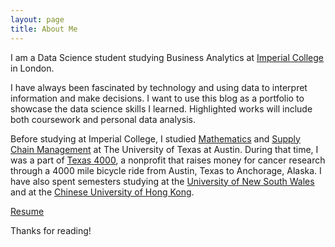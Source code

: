 ```yaml
---
layout: page
title: About Me
---
```


I am a Data Science student studying Business Analytics at [Imperial College](https://wwwf.imperial.ac.uk/business-school/programmes/msc-business-analytics/) in London. 

I have always been fascinated by technology and using data to interpret information and make decisions. I want to use this blog as a portfolio to showcase the data science skills I learned. Highlighted works will include both coursework and personal data analysis. 

Before studying at Imperial College, I studied [Mathematics](https://www.ma.utexas.edu/) and [Supply Chain Management](https://www.mccombs.utexas.edu/Departments/IROM) at The University of Texas at Austin. During that time, I was a part of [Texas 4000](http://www.texas4000.org/), a nonprofit that raises money for cancer research through a 4000 mile bicycle ride from Austin, Texas to Anchorage, Alaska. I have also spent semesters studying at the [University of New South Wales](https://www.unsw.edu.au/) and at the [Chinese University of Hong Kong](http://www.cuhk.edu.hk/english/index.html). 

[Resume](https://drive.google.com/open?id=0B5FjbZuZokNdeVIwUF9RYV95Tzg)

Thanks for reading!
